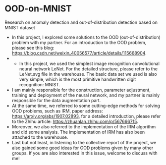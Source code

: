 # OOD-on-MNIST
Research on anomaly detection and out-of-distribution detection based on MNIST dataset

- In this project, I explored some solutions to the OOD (out-of-distribution) problem with my partner. For an introduction to the OOD problem, please see this blog: https://blog.csdn.net/weixin_40056577/article/details/115668904.
- - In this project, we used the simplest image recognition convolutional neural network LeNet. For the detailed structure, please refer to the LeNet.svg file in the warehouse. The basic data set we used is also very simple, which is the most primitive handwritten digit recognition: MNIST.
- I am mainly responsible for the construction, parameter adjustment, training and deployment of the neural network, and my partner is mainly responsible for the data augmentation part.
- At the same time, we referred to some cutting-edge methods for solving OOD problems, such as IRM, paper address: https://arxiv.org/abs/1907.02893, for a detailed introduction, please refer to the Zhihu article: https://zhuanlan.zhihu.com/p/567666715.
- Moreover, we also referred to the implementation of the IRM algorithm and did some analysis. The implementation of IRM has also been attached to the warehouse.
- Last but not least, in listening to the collective report of the project, we also gained some good ideas for OOD problems given by many other groups. If you are also interested in this issue, welcome to discuss with me!
